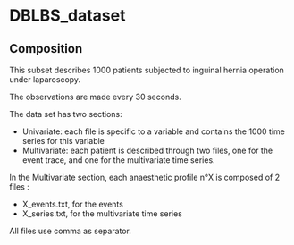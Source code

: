 # DBLBS_dataset


## Composition

This subset describes 1000 patients subjected to inguinal hernia operation under laparoscopy.

The observations are made every 30 seconds.

The data set has two sections:

- Univariate: each file is specific to a variable and contains the 1000 time series for this variable
- Multivariate: each patient is described through two files, one for the event trace, and one for the multivariate time series.

In the Multivariate section, each anaesthetic profile n°X is composed of 2 files :

- X_events.txt, for the events
- X_series.txt, for the multivariate time series

All files use comma as separator.
